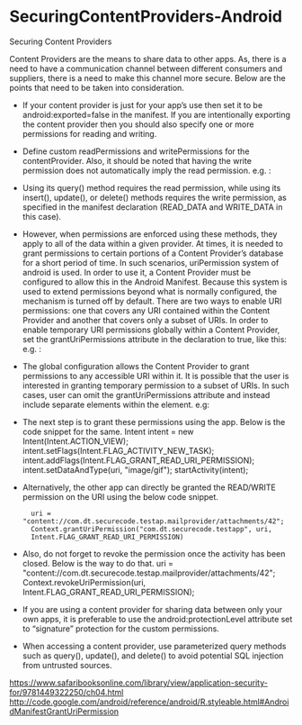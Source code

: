 # SecuringContentProviders-Android
 Securing Content Providers

 Content Providers are the means to share data to other apps. As, there is a need to have a communication channel between different consumers and suppliers, there is a need to make this channel more secure. Below are the points that need to be taken into consideration.
	
* If your content provider is just for your app’s use then set it to be android:exported=false in the manifest. If you are intentionally exporting the content provider then you should also specify one or more permissions for reading and writing.

* Define custom readPermissions and writePermissions for the contentProvider. Also, it should be noted that having the write permission does not automatically imply the read permission. 
e.g. :
		<provider
		   android:name=".SecureContentProvider"
		  android:authorities="cp.securecode.dt.provider"
		  android:readPermission="com.dt.secureContentProvider.READ_DATA"
		  android:writePermission="com.dt.secureContentProvider.WRITE_DATA">
		</provider>
	
* Using its query() method requires the read permission, while using its    insert(),     update(), or delete() methods requires the write permission, as specified in the manifest declaration (READ_DATA and WRITE_DATA in this case).

* However, when permissions are enforced using these methods, they apply to all of the data within a given provider. At times, it is needed to grant permissions to certain portions of a Content Provider’s database for a short period of time. In such scenarios, uriPermission system of android is used. In order to use it, a Content Provider must be configured to allow this in the Android Manifest. Because this system is used to extend permissions beyond what is normally configured, the mechanism is turned off by default. There are two ways to enable URI permissions: one that covers any URI contained within the Content Provider and another that covers only a subset of URIs. In order to enable temporary URI permissions globally within a Content Provider, set the grantUriPermissions attribute in the <provider> declaration to true, like this:
e.g. :
		<provider
		  android:name=".SecureContentProvider"
		  android:authorities="cp.securecode.dt.provider"
		  android:readPermission="com.dt.secureContentProvider.READ_DATA"
		  android:writePermission="com.dt.secureContentProvider.WRITE_DATA"
		  android:grantUriPermissions=”true”>
		</provider>

* The global configuration allows the Content Provider to grant permissions to any accessible URI within it. It is possible that the user is interested in granting temporary permission to a subset of URIs. In such cases, user can omit the grantUriPermissions attribute and instead include separate <grant-uri-permission> elements within the <provider> element.
 e.g: 
		<provider
		              android:name=".SecureContentProvider"
		              android:authorities="cp.securecode.dt.provider"
		              android:readPermission= "com.dt.secureContentProvider.READ_DATA"
		              android:writePermission="com.dt.secureContentProvider.WRITE_DATA">
		 <grant-uri-permission android:path="/attachemnts/"></grant-uri-permission>
		 <grant-uri-permission android:pathPattern=".*public*."></grant-uri-permission>
		 <grant-uri-permission android:pathPrefix="/messages"></grant-uri-permission>
		 </provider>

* The next step is to grant these permissions using the app. Below is the code snippet for the same.
		Intent intent = new Intent(Intent.ACTION_VIEW);
		intent.setFlags(Intent.FLAG_ACTIVITY_NEW_TASK);
		intent.addFlags(Intent.FLAG_GRANT_READ_URI_PERMISSION);
		intent.setDataAndType(uri, "image/gif");
		startActivity(intent);

* Alternatively, the other app can directly be granted the READ/WRITE permission on the URI using the below code snippet.

		uri = "content://com.dt.securecode.testap.mailprovider/attachments/42";
		Context.grantUriPermission("com.dt.securecode.testapp", uri,
		Intent.FLAG_GRANT_READ_URI_PERMISSION)

* Also, do not forget to revoke the permission once the activity has been closed. Below is the way to do that.
		uri = "content://com.dt.securecode.testap.mailprovider/attachments/42";
		Context.revokeUriPermission(uri, Intent.FLAG_GRANT_READ_URI_PERMISSION);
 			      

* If you are using a content provider for sharing data between only your own apps, it is preferable to use the android:protectionLevel attribute set to “signature” protection for the custom permissions. 

* When accessing a content provider, use parameterized query methods such as query(), update(), and delete() to avoid potential SQL injection from untrusted sources.



https://www.safaribooksonline.com/library/view/application-security-for/9781449322250/ch04.html 
http://code.google.com/android/reference/android/R.styleable.html#AndroidManifestGrantUriPermission